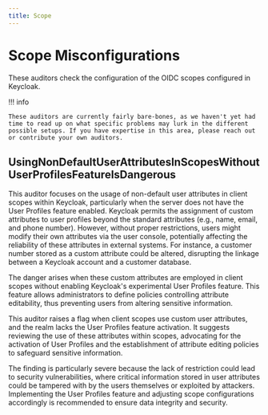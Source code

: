 ```yaml
---
title: Scope
---
```


# Scope Misconfigurations
These auditors check the configuration of the OIDC scopes configured in Keycloak.

!!! info

    These auditors are currently fairly bare-bones, as we haven't yet had time to read up on what specific problems may lurk in the different possible setups. If you have expertise in this area, please reach out or contribute your own auditors.

## UsingNonDefaultUserAttributesInScopesWithoutUserProfilesFeatureIsDangerous

This auditor focuses on the usage of non-default user attributes in client scopes within Keycloak, particularly when the server does not have the User Profiles feature enabled.
Keycloak permits the assignment of custom attributes to user profiles beyond the standard attributes (e.g., name, email, and phone number).
However, without proper restrictions, users might modify their own attributes via the user console, potentially affecting the reliability of these attributes in external systems.
For instance, a customer number stored as a custom attribute could be altered, disrupting the linkage between a Keycloak account and a customer database.

The danger arises when these custom attributes are employed in client scopes without enabling Keycloak's experimental User Profiles feature.
This feature allows administrators to define policies controlling attribute editability, thus preventing users from altering sensitive information.

This auditor raises a flag when client scopes use custom user attributes, and the realm lacks the User Profiles feature activation.
It suggests reviewing the use of these attributes within scopes, advocating for the activation of User Profiles and the establishment of attribute editing policies to safeguard sensitive information.

The finding is particularly severe because the lack of restriction could lead to security vulnerabilities, where critical information stored in user attributes could be tampered with by the users themselves or exploited by attackers.
Implementing the User Profiles feature and adjusting scope configurations accordingly is recommended to ensure data integrity and security.
